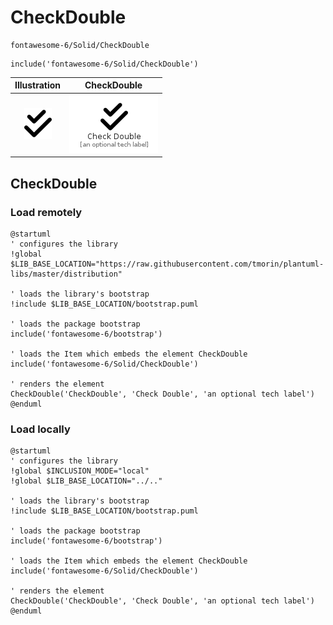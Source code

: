 # CheckDouble


```text
fontawesome-6/Solid/CheckDouble
```

```text
include('fontawesome-6/Solid/CheckDouble')
```



| Illustration | CheckDouble |
| :---: | :---: |
| ![illustration for Illustration](../../fontawesome-6/Solid/CheckDouble.png) | ![illustration for CheckDouble](../../fontawesome-6/Solid/CheckDouble.Local.png) |




## CheckDouble

### Load remotely
```plantuml
@startuml
' configures the library
!global $LIB_BASE_LOCATION="https://raw.githubusercontent.com/tmorin/plantuml-libs/master/distribution"

' loads the library's bootstrap
!include $LIB_BASE_LOCATION/bootstrap.puml

' loads the package bootstrap
include('fontawesome-6/bootstrap')

' loads the Item which embeds the element CheckDouble
include('fontawesome-6/Solid/CheckDouble')

' renders the element
CheckDouble('CheckDouble', 'Check Double', 'an optional tech label')
@enduml
```

### Load locally
```plantuml
@startuml
' configures the library
!global $INCLUSION_MODE="local"
!global $LIB_BASE_LOCATION="../.."

' loads the library's bootstrap
!include $LIB_BASE_LOCATION/bootstrap.puml

' loads the package bootstrap
include('fontawesome-6/bootstrap')

' loads the Item which embeds the element CheckDouble
include('fontawesome-6/Solid/CheckDouble')

' renders the element
CheckDouble('CheckDouble', 'Check Double', 'an optional tech label')
@enduml
```

